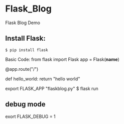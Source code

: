 # Flask_Blog
Flask Blog Demo

## Install Flask:
```shell 
$ pip install flask 
```
Basic Code:
from flask import Flask 
app = Flask(__name__)

@app.route("/")

def hello_world:
  return "hello world"


export FLASK_APP "flaskblog.py"
$ flask run

## debug mode
exort FLASK_DEBUG = 1

